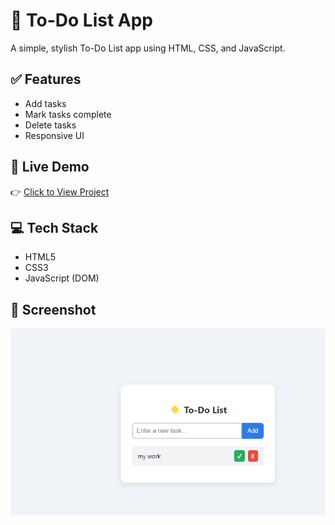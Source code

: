 # 📝 To-Do List App

A simple, stylish To-Do List app using HTML, CSS, and JavaScript.

## ✅ Features
- Add tasks
- Mark tasks complete
- Delete tasks
- Responsive UI

## 🚀 Live Demo
👉 [Click to View Project](https://prathyu123.github.io/to-do-list/)

## 💻 Tech Stack
- HTML5
- CSS3
- JavaScript (DOM)

## 📸 Screenshot
![Screenshot](screenshot.png)
